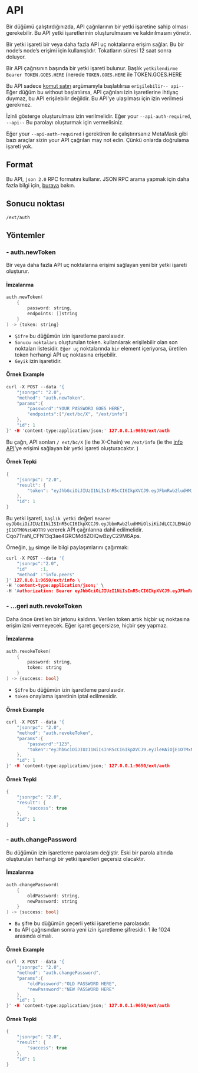 # API

Bir düğümü çalıştırdığınızda, API çağrılarının bir yetki işaretine sahip olması gerekebilir. Bu API yetki işaretlerinin oluşturulmasını ve kaldırılmasını yönetir.

Bir yetki işareti bir veya daha fazla API uç noktalarına erişim sağlar. Bu bir node’s node’s erişimi için kullanışlıdır. Tokatların süresi 12 saat sonra doluyor.

Bir API çağrısının başında bir yetki işareti bulunur. Başlık `yetkilendirme` `Bearer TOKEN.GOES.HERE` (nerede `TOKEN.GOES.HERE` ile TOKEN.GOES.HERE

Bu API sadece [komut satırı](../references/command-line-interface.md) argümanıyla başlatılırsa `erişilebilir-- api--` Eğer düğüm bu without başlatılırsa, API çağrıları izin işaretlerine ihtiyaç duymaz, bu API erişilebilir değildir. Bu API'ye ulaşılması için izin verilmesi gerekmez.

İzinli gösterge oluşturulması izin verilmelidir. Eğer your `--api-auth-required`, `--api--` Bu parolayı oluşturmak için vermelisiniz.

Eğer your `--api-auth-required` i gerektiren ile çalıştırırsanız MetaMask gibi bazı araçlar sizin your API çağrıları may not edin. Çünkü onlarda doğrulama işareti yok.

## Format

Bu API, `json 2.0` RPC formatını kullanır. JSON RPC arama yapmak için daha fazla bilgi için, [buraya](issuing-api-calls.md) bakın.

## Sonucu noktası

```text
/ext/auth
```

## Yöntemler

### - auth.newToken

Bir veya daha fazla API uç noktalarına erişimi sağlayan yeni bir yetki işareti oluşturur.

#### **İmzalanma**

```cpp
auth.newToken(
    {
        password: string,
        endpoints: []string
    }
) -> {token: string}
```

* `Şifre` bu düğümün izin işaretleme parolasıdır.
* `Sonucu noktaları` oluşturulan token. kullanılarak erişilebilir olan son noktaları listesidir. `Eğer uç` noktalarında `bir` element içeriyorsa, üretilen token herhangi API uç noktasına erişebilir.
* `Geyik` izin işaretidir.

#### **Örnek Example**

```cpp
curl -X POST --data '{
    "jsonrpc": "2.0",
    "method": "auth.newToken",
    "params":{
        "password":"YOUR PASSWORD GOES HERE",
        "endpoints":["/ext/bc/X", "/ext/info"]
    },
    "id": 1
}' -H 'content-type:application/json;' 127.0.0.1:9650/ext/auth
```

Bu çağrı, API sonları `/ ext/bc/X` \(ie the X-Chain\) ve `/ext/info` \(ie the [info API](info-api.md)'ye erişimi sağlayan bir yetki işareti oluşturacaktır. \)

#### **Örnek Tepki**

```cpp
{
    "jsonrpc": "2.0",
    "result": {
        "token": "eyJhbGciOiJIUzI1NiIsInR5cCI6IkpXVCJ9.eyJFbmRwb2ludHMiOlsiKiJdLCJleHAiOjE1OTM0NzU4OTR9.Cqo7TraN_CFN13q3ae4GRJCMgd8ZOlQwBzyC29M6Aps"
    },
    "id": 1
}
```

Bu yetki işareti, `başlık yetki` değeri `Bearer eyJbGciOiJIUzI1NiISInR5cCI6IkpXCCJ9.eyJbbmRwb2ludHMiOlsiKiJdLCCJLEHAiOjE1OTM0NzU4OTR9` vererek API çağrılarına dahil edilmelidir. Cqo7TraN_CFN13q3ae4GRCMd8ZOlQwBzyC29M6Aps.

Örneğin, [`bu`](info-api.md#info-peers) simge ile bilgi paylaşımlarını çağırmak:

```cpp
curl -X POST --data '{
    "jsonrpc":"2.0",
    "id"     :1,
    "method" :"info.peers"
}' 127.0.0.1:9650/ext/info \
-H 'content-type:application/json;' \
-H 'Authorization: Bearer eyJhbGciOiJIUzI1NiIsInR5cCI6IkpXVCJ9.eyJFbmRwb2ludHMiOlsiKiJdLCJleHAiOjE1OTM0NzU4OTR9.Cqo7TraN_CFN13q3ae4GRJCMgd8ZOlQwBzyC29M6Aps'
```

### - ...geri auth.revokeToken

Daha önce üretilen bir jetonu kaldırın. Verilen token artık hiçbir uç noktasına erişim izni vermeyecek. Eğer işaret geçersizse, hiçbir şey yapmaz.

#### **İmzalanma**

```cpp
auth.revokeToken(
    {
        password: string,
        token: string
    }
) -> {success: bool}
```

* `Şifre` bu düğümün izin işaretleme parolasıdır.
* `token` onaylama işaretinin iptal edilmesidir.

#### **Örnek Example**

```cpp
curl -X POST --data '{
    "jsonrpc": "2.0",
    "method": "auth.revokeToken",
    "params":{
        "password":"123",
        "token":"eyJhbGciOiJIUzI1NiIsInR5cCI6IkpXVCJ9.eyJleHAiOjE1OTMxNzIzMjh9.qZVNhH6AMQ_LpbXnPbTFEL6Vm5EM5FLU-VEKpYBH3k4"
    },
    "id": 1
}' -H 'content-type:application/json;' 127.0.0.1:9650/ext/auth
```

#### **Örnek Tepki**

```cpp
{
    "jsonrpc": "2.0",
    "result": {
        "success": true
    },
    "id": 1
}
```

### - auth.changePassword

Bu düğümün izin işaretleme parolasını değiştir. Eski bir parola altında oluşturulan herhangi bir yetki işaretleri geçersiz olacaktır.

#### **İmzalanma**

```cpp
auth.changePassword(
    {
        oldPassword: string,
        newPassword: string
    }
) -> {success: bool}
```

* `Bu` şifre bu düğümün geçerli yetki işaretleme parolasıdır.
* `Bu` API çağrısından sonra yeni izin işaretleme şifresidir. 1 ile 1024 arasında olmalı.

#### **Örnek Example**

```cpp
curl -X POST --data '{
    "jsonrpc": "2.0",
    "method": "auth.changePassword",
    "params":{
        "oldPassword":"OLD PASSWORD HERE",
        "newPassword":"NEW PASSWORD HERE"
    },
    "id": 1
}' -H 'content-type:application/json;' 127.0.0.1:9650/ext/auth
```

#### **Örnek Tepki**

```cpp
{
    "jsonrpc": "2.0",
    "result": {
        "success": true
    },
    "id": 1
}
```

